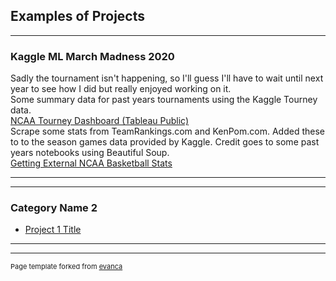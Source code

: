 ## Examples of Projects

---

### Kaggle ML March Madness 2020 <br>
Sadly the tournament isn't happening, so I'll guess I'll have to wait until next year to see how I did but really enjoyed working on it.
<br>
Some summary data for past years tournaments using the Kaggle Tourney data. <br>
[NCAA Tourney Dashboard (Tableau Public)](https://public.tableau.com/profile/cameron.de.la.pena#!/vizhome/NCAABasketball_15841125763020/Dashboard1)
<br>
Scrape some stats from TeamRankings.com and KenPom.com.  Added these to to the season games data provided by Kaggle. Credit goes to some past years notebooks using Beautiful Soup. <br>
[Getting External NCAA Basketball Stats](https://github.com/cam-d/cam-d.github.io/blob/master/teamRankings.ipynb)


---


---

### Category Name 2

- [Project 1 Title](http://example.com/)


---




---
<p style="font-size:11px">Page template forked from <a href="https://github.com/evanca/quick-portfolio">evanca</a></p>
<!-- Remove above link if you don't want to attibute -->
